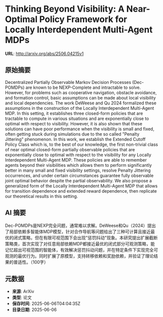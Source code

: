 # Thinking Beyond Visibility: A Near-Optimal Policy Framework for Locally Interdependent Multi-Agent MDPs

**URL**: http://arxiv.org/abs/2506.04215v1

## 原始摘要

Decentralized Partially Observable Markov Decision Processes (Dec-POMDPs) are
known to be NEXP-Complete and intractable to solve. However, for problems such
as cooperative navigation, obstacle avoidance, and formation control, basic
assumptions can be made about local visibility and local dependencies. The work
DeWeese and Qu 2024 formalized these assumptions in the construction of the
Locally Interdependent Multi-Agent MDP. In this setting, it establishes three
closed-form policies that are tractable to compute in various situations and
are exponentially close to optimal with respect to visibility. However, it is
also shown that these solutions can have poor performance when the visibility
is small and fixed, often getting stuck during simulations due to the so called
"Penalty Jittering" phenomenon. In this work, we establish the Extended Cutoff
Policy Class which is, to the best of our knowledge, the first non-trivial
class of near optimal closed-form partially observable policies that are
exponentially close to optimal with respect to the visibility for any Locally
Interdependent Multi-Agent MDP. These policies are able to remember agents
beyond their visibilities which allows them to perform significantly better in
many small and fixed visibility settings, resolve Penalty Jittering
occurrences, and under certain circumstances guarantee fully observable joint
optimal behavior despite the partial observability. We also propose a
generalized form of the Locally Interdependent Multi-Agent MDP that allows for
transition dependence and extended reward dependence, then replicate our
theoretical results in this setting.


## AI 摘要

Dec-POMDPs是NEXP完全问题，通常难以求解。DeWeese和Qu（2024）提出了局部依赖多智能体MDP模型，针对合作导航等问题给出了三种可计算且接近最优的闭式策略，但在有限可视范围下会出现"惩罚抖动"现象。本研究提出扩展截断策略类，首次实现了对任意局部依赖MDP都接近最优的闭式部分可观测策略，能记忆超出可视范围的智能体，有效解决惩罚抖动问题，并在特定条件下实现完全可观测的最优行为。同时扩展了原模型，支持转移依赖和奖励依赖，并验证了理论结果的普适性。（100字）

## 元数据

- **来源**: ArXiv
- **类型**: 论文
- **保存时间**: 2025-06-06T04:04:35Z
- **目录日期**: 2025-06-06
